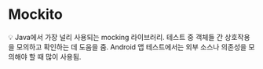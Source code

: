 # Mockito

<aside>
💡 Java에서 가장 널리 사용되는 mocking 라이브러리.
테스트 중 객체들 간 상호작용을 모의하고 확인하는 데 도움을 줌.
Android 앱 테스트에서는 외부 소스나 의존성을 모의해야 할 때 많이 사용됨.

</aside>